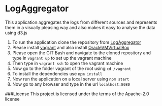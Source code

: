 # LogAggregator

This application aggregates the logs from different sources and represents them in a visually pleasing way and also makes it easy to analyse the data using d3.js

1. To run the application clone the repository from [LogAggregator](https://github.com/stackroute/LogAggregator.git)
2. Please install [vagrant](http://www.vagrantup.com/downloads) and also install [OracleVMVirtualBox](https://www.virtualbox.org/wiki/Downloads)
3. Please open the GIT Bash and navigate to the cloned repository and type in ```vagrant up``` to set up the vagrant machine
4. Then type in ```vagrant ssh``` to open the vagrant machine
5. Now go to the folder vagrant of the root using ```cd /vagrant```
6. To install the dependencies use ```npm install```
7. Now run the application on a local server using ```npm start```
8. Now go to any browser and type in the url ```localhost:8080```

###License
This project is licensed under the terms of the Apache-2.0 license
